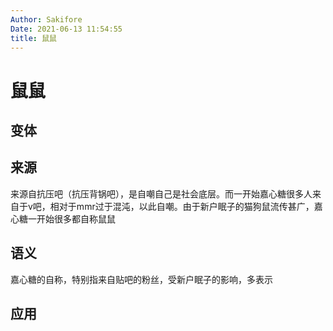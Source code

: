 ```yaml
---
Author: Sakifore
Date: 2021-06-13 11:54:55
title: 鼠鼠
---
```

# 鼠鼠

## 变体

## 来源

来源自抗压吧（抗压背锅吧），是自嘲自己是社会底层。而一开始嘉心糖很多人来自于v吧，相对于mmr过于混沌，以此自嘲。由于新户眠子的猫狗鼠流传甚广，嘉心糖一开始很多都自称鼠鼠

## 语义

嘉心糖的自称，特别指来自贴吧的粉丝，受新户眠子的影响，多表示

## 应用

